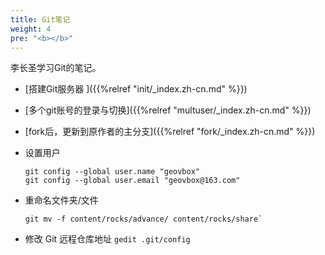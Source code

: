 ```yaml
---
title: Git笔记
weight: 4
pre: "<b></b>"
---
```


李长圣学习Git的笔记。

* [搭建Git服务器 ]({{%relref "init/_index.zh-cn.md" %}})
* [多个git账号的登录与切换]({{%relref "multuser/_index.zh-cn.md" %}})
* [fork后，更新到原作者的主分支]({{%relref "fork/_index.zh-cn.md" %}})
* 设置用户 
	```
	git config --global user.name "geovbox"
	git config --global user.email "geovbox@163.com"
	```
	
* 重命名文件夹/文件 
	```
	git mv -f content/rocks/advance/ content/rocks/share`
	```
	
* 修改 Git 远程仓库地址 `gedit .git/config` 
